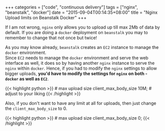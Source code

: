 +++
categories = ["code", "continuous delivery"]
tags = ["nginx", "beanstalk", "docker"]
date = "2015-09-04T00:14:35+08:00"
title = "Nginx Upload limits on Beanstalk Docker"
+++

If I am not wrong, `nginx` only allows you to upload up till max 2Mb of data by default. If you are doing a `docker` deployment on `beanstalk` you may to remember to change that not once but twice!

As you may know already, `beanstalk` creates an `EC2` instance to manage the `docker` environment.  
Since `EC2` needs to manage the `docker` environment and serve the web interface as well, it does so by having another `nginx` instance to serve the `nginx` within `docker`.
Hence, if you had to modify the `nginx` settings to allow bigger uploads, **you'd have to modify the settings for `nginx` on both - `docker` as well as `EC2`**.

{{< highlight python >}}
    # max upload size
    client_max_body_size 10M;   # adjust to your liking
{{< /highlight >}}

Also, if you don't want to have any limit at all for uploads, then just change the `client_max_body_size` to 0.

{{< highlight python >}}
    # max upload size
    client_max_body_size 0;
{{< /highlight >}}

